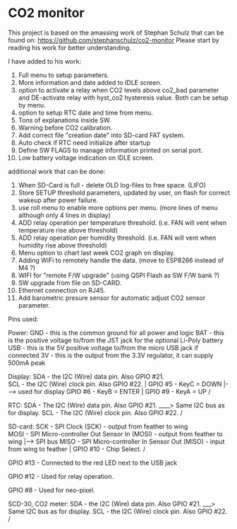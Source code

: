 
# CO2 monitor

This project is based on the amassing work of Stephan Schulz that can be found on:
https://github.com/stephanschulz/co2-monitor
Please start by reading his work for better understanding.

I have added to his work:
1) Full menu to setup parameters.
2) More information and date added to IDLE screen.
3) option to activate a relay when CO2 levels above co2_bad parameter and DE-activate relay with hyst_co2 hysteresis value.
   Both can be setup by menu.
4) option to setup RTC date and time from menu.
5) Tons of explanations inside SW.
6) Warning before CO2 calibration.
7) Add correct file "creation date" into SD-card FAT system.
8) Auto check if RTC need initialize after startup
9) Define SW FLAGS to manage information printed on serial port.
10) Low battery voltage indication on IDLE screen.

additional work that can be done:
1) When SD-Card is full - delete OLD log-files to free space. (LIFO)
2) Store SETUP threshold parameters, updated by user, on flash for correct wakeup after power failure.
3) use roll menu to enable more options per menu. (more lines of menu although only 4 lines in display)
4) ADD relay operation per temperature threshold. (i.e. FAN will vent when temperature rise above threshold)
5) ADD relay operation per humidity threshold. (i.e. FAN will vent when humidity rise above threshold)
6) Menu option to chart last week CO2 graph on display.
7) Adding WiFi to remotely handle the data. (move to ESP8266 instead of M4 ?)
8) WIFI for "remote F/W upgrade" (using QSPI Flash as SW F/W bank ?)
9) SW upgrade from file on SD-CARD.
10) Ethernet connection on RJ45.
11) Add barometric presure sensor for automatic adjust CO2 sensor parameter.

Pins used:

Power:
GND - this is the common ground for all power and logic
BAT - this is the positive voltage to/from the JST jack for the optional Li-Poly battery
USB - this is the 5V positive voltage to/from the micro USB jack if connected
3V - this is the output from the 3.3V regulator, it can supply 500mA peak

Display:
SDA - the I2C (Wire) data pin. Also GPIO #21. 	\
SCL - the I2C (Wire) clock pin. Also GPIO #22.	|
GPIO #5 - KeyC = DOWN							|---> used for display
GPIO #6 - KeyB = ENTER							|
GPIO #9 - KeyA = UP								/

RTC:
SDA - The I2C (Wire) data pin. Also GPIO #21.	\____> Same I2C bus as for display.
SCL - The I2C (Wire) clock pin. Also GPIO #22.	/

SD-card:
SCK - SPI Clock (SCK) - output from feather to wing								\
MOSI - SPI Micro-controller Out Sensor In (MOSI) - output from feather to wing	|--> SPI bus
MISO - SPI Micro-controller In Sensor Out (MISO) - input from wing to feather	|
GPIO #10 - Chip Select.															/


GPIO #13 - Connected to the red LED next to the USB jack

GPIO #12 - Used for relay operation.

GPIO #8 - Used for neo-pixel.

SCD-30, CO2 meter:
SDA - the I2C (Wire) data pin. Also GPIO #21.	\___> Same I2C bus as for display.
SCL - the I2C (Wire) clock pin. Also GPIO #22.	/


